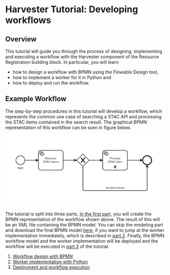 # Harvester Tutorial: Developing workflows

## Overview

This tutorial will guide you through the process of designing, implementing and executing a workflow with the Harvester component of the Resource Registration building block. In particular, you will learn
- how to design a workflow with BPMN using the Flowable Design tool, 
- how to implement a worker for it in Python and
- how to deploy and run the workflow.

## Example Workflow

The step-by-step procedures in this tutorial will develop a workflow, which represents the common use case of searching a STAC API and processing the STAC items contained in the search result. The graphical BPMN representation of this workflow can be ssen in figure below. 

![example workflow BPMN](../img/harvester-tutorial/bpmn-example-workflow.png)


The tutorial is split into three parts. [In the first part](harvester-tutorial-part1.md), you will create the BPMN representation of the workflow shown above. The result of this will be an XML file containing the BPMN model. You can skip the modeling part and download the final BPMN model [here](../img/harvester-tutorial/example-workflow.bpmn), if you want to jump at the worker implementation immediately, which is described in [part 2](harvester-tutorial-part2.md). Finally, the BPMN workflow model and the worker implementation will be deployed and the workflow will be executed in [part 3](harvester-tutorial-part3.md) of the tutorial.

1. [Workflow design with BPMN](harvester-tutorial-part1.md)
2. [Worker implementation with Python](harvester-tutorial-part2.md)
3. [Deployment and workflow execution](harvester-tutorial-part3.md)
